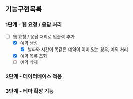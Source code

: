 ## 기능구현목록
### 1단계 - 웹 요청 / 응답 처리
- [ ] 웹 요청 / 응답 처리로 입출력 추가
  - [x] 예약 생성
    - [x] 날짜와 시간이 똑같은 예약이 이미 있는 경우, 예외 처리
  - [x] 예약 목록 조회
  - [ ] 예약 삭제

### 2단계 - 데이터베이스 적용

### 3단계 - 테마 확장 기능
